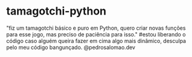 # tamagotchi-python
"fiz um tamagotchi básico e puro em Python, quero criar novas funções para esse jogo, mas preciso de paciência  para isso."
#estou liberando o código caso alguém queira fazer em cima algo mais dinâmico, desculpa pelo meu código bangunçado. 
@pedrosalomao.dev

